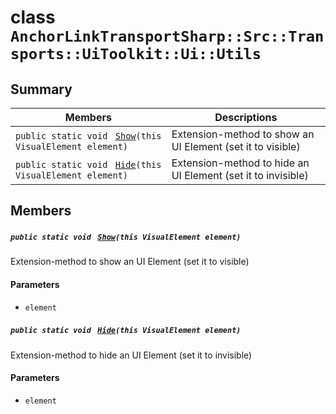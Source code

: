 # class `AnchorLinkTransportSharp::Src::Transports::UiToolkit::Ui::Utils` 

## Summary

 Members                                | Descriptions                                
----------------------------------------|---------------------------------------------
`public static void ` [`Show`](#class_anchor_link_transport_sharp_1_1_src_1_1_transports_1_1_ui_toolkit_1_1_ui_1_1_utils_1a56f922d5da34114aba5c95b7597d801d)`(this VisualElement element)` | Extension-method to show an UI Element (set it to visible)
`public static void ` [`Hide`](#class_anchor_link_transport_sharp_1_1_src_1_1_transports_1_1_ui_toolkit_1_1_ui_1_1_utils_1a3d44e5c438f763b51a6222fe3e66b23e)`(this VisualElement element)` | Extension-method to hide an UI Element (set it to invisible)

## Members

##### `public static void ` [`Show`](#class_anchor_link_transport_sharp_1_1_src_1_1_transports_1_1_ui_toolkit_1_1_ui_1_1_utils_1a56f922d5da34114aba5c95b7597d801d)`(this VisualElement element)` 

Extension-method to show an UI Element (set it to visible)

#### Parameters
* `element`

##### `public static void ` [`Hide`](#class_anchor_link_transport_sharp_1_1_src_1_1_transports_1_1_ui_toolkit_1_1_ui_1_1_utils_1a3d44e5c438f763b51a6222fe3e66b23e)`(this VisualElement element)` 

Extension-method to hide an UI Element (set it to invisible)

#### Parameters
* `element`

